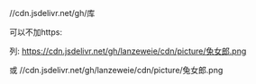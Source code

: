//cdn.jsdelivr.net/gh/库

可以不加https:

列:
https://cdn.jsdelivr.net/gh/lanzeweie/cdn/picture/兔女郎.png

或
//cdn.jsdelivr.net/gh/lanzeweie/cdn/picture/兔女郎.png

